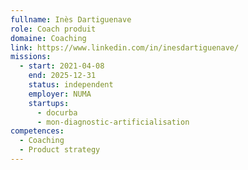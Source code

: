 ```yaml
---
fullname: Inès Dartiguenave
role: Coach produit
domaine: Coaching
link: https://www.linkedin.com/in/inesdartiguenave/
missions:
  - start: 2021-04-08
    end: 2025-12-31
    status: independent
    employer: NUMA
    startups:
      - docurba
      - mon-diagnostic-artificialisation
competences:
  - Coaching
  - Product strategy
---
```

